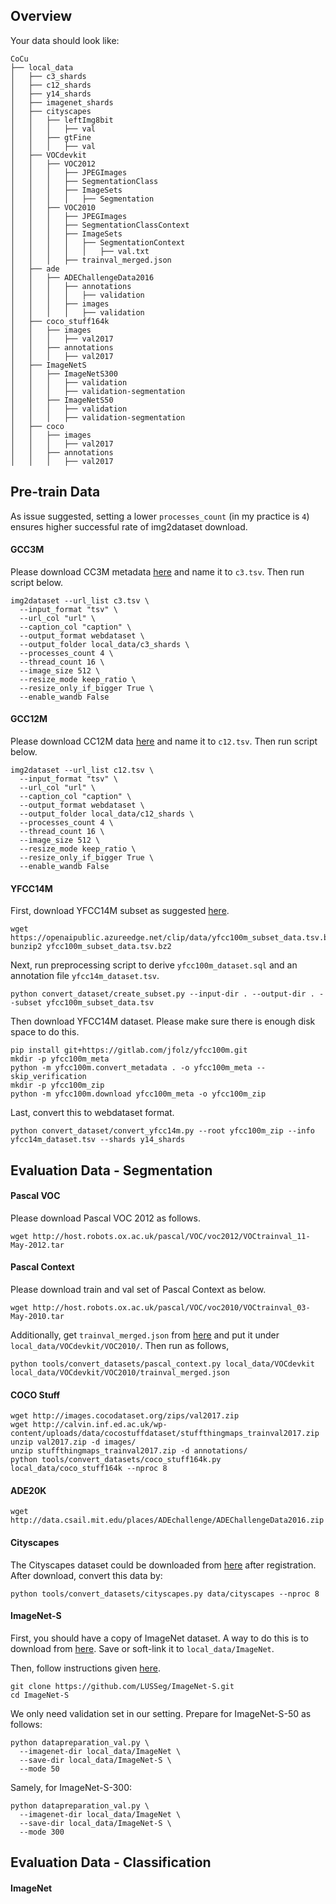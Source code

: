 ## Overview

Your data should look like:

```
CoCu
├── local_data
│   ├── c3_shards
│   ├── c12_shards
│   ├── y14_shards
│   ├── imagenet_shards
│   ├── cityscapes
│   │   ├── leftImg8bit
│   │   │   ├── val
│   │   ├── gtFine
│   │   │   ├── val
│   ├── VOCdevkit
│   │   ├── VOC2012
│   │   │   ├── JPEGImages
│   │   │   ├── SegmentationClass
│   │   │   ├── ImageSets
│   │   │   │   ├── Segmentation
│   │   ├── VOC2010
│   │   │   ├── JPEGImages
│   │   │   ├── SegmentationClassContext
│   │   │   ├── ImageSets
│   │   │   │   ├── SegmentationContext
│   │   │   │   │   ├── val.txt
│   │   │   ├── trainval_merged.json
│   ├── ade
│   │   ├── ADEChallengeData2016
│   │   │   ├── annotations
│   │   │   │   ├── validation
│   │   │   ├── images
│   │   │   │   ├── validation
│   ├── coco_stuff164k
│   │   ├── images
│   │   │   ├── val2017
│   │   ├── annotations
│   │   │   ├── val2017
│   ├── ImageNetS
│   │   ├── ImageNetS300
│   │   │   ├── validation
│   │   │   ├── validation-segmentation
│   │   ├── ImageNetS50
│   │   │   ├── validation
│   │   │   ├── validation-segmentation
│   ├── coco
│   │   ├── images
│   │   │   ├── val2017
│   │   ├── annotations
│   │   │   ├── val2017
```

## Pre-train Data

As issue suggested, setting a lower `processes_count` (in my practice is `4`) ensures higher successful rate of img2dataset download. 

#### GCC3M

Please download CC3M metadata [here](https://storage.cloud.google.com/gcc-data/Train/GCC-training.tsv?_ga=2.191230122.-1896153081.1529438250) and name it to `c3.tsv`. Then run script below.
```
img2dataset --url_list c3.tsv \
  --input_format "tsv" \
  --url_col "url" \
  --caption_col "caption" \
  --output_format webdataset \
  --output_folder local_data/c3_shards \
  --processes_count 4 \
  --thread_count 16 \
  --image_size 512 \
  --resize_mode keep_ratio \
  --resize_only_if_bigger True \
  --enable_wandb False
```

#### GCC12M

Please download CC12M data [here](https://github.com/google-research-datasets/conceptual-12m) and name it to `c12.tsv`. Then run script below.
```
img2dataset --url_list c12.tsv \
  --input_format "tsv" \
  --url_col "url" \
  --caption_col "caption" \
  --output_format webdataset \
  --output_folder local_data/c12_shards \
  --processes_count 4 \
  --thread_count 16 \
  --image_size 512 \
  --resize_mode keep_ratio \
  --resize_only_if_bigger True \
  --enable_wandb False
```

#### YFCC14M

First, download YFCC14M subset as suggested [here](https://github.com/openai/CLIP/blob/main/data/yfcc100m.md). 
```
wget https://openaipublic.azureedge.net/clip/data/yfcc100m_subset_data.tsv.bz2
bunzip2 yfcc100m_subset_data.tsv.bz2
```

Next, run preprocessing script to derive `yfcc100m_dataset.sql` and an annotation file `yfcc14m_dataset.tsv`.
```
python convert_dataset/create_subset.py --input-dir . --output-dir . --subset yfcc100m_subset_data.tsv
```

Then download YFCC14M dataset. Please make sure there is enough disk space to do this.
```
pip install git+https://gitlab.com/jfolz/yfcc100m.git
mkdir -p yfcc100m_meta
python -m yfcc100m.convert_metadata . -o yfcc100m_meta --skip_verification
mkdir -p yfcc100m_zip
python -m yfcc100m.download yfcc100m_meta -o yfcc100m_zip
```

Last, convert this to webdataset format.
```
python convert_dataset/convert_yfcc14m.py --root yfcc100m_zip --info yfcc14m_dataset.tsv --shards y14_shards
```

## Evaluation Data - Segmentation

#### Pascal VOC

Please download Pascal VOC 2012 as follows.
```
wget http://host.robots.ox.ac.uk/pascal/VOC/voc2012/VOCtrainval_11-May-2012.tar
```

#### Pascal Context

Please download train and val set of Pascal Context as below.

```
wget http://host.robots.ox.ac.uk/pascal/VOC/voc2010/VOCtrainval_03-May-2010.tar
```

Additionally, get `trainval_merged.json` from [here](https://codalabuser.blob.core.windows.net/public/trainval_merged.json) and put it under `local_data/VOCdevkit/VOC2010/`. Then run as follows,

```
python tools/convert_datasets/pascal_context.py local_data/VOCdevkit local_data/VOCdevkit/VOC2010/trainval_merged.json
```
#### COCO Stuff

```
wget http://images.cocodataset.org/zips/val2017.zip
wget http://calvin.inf.ed.ac.uk/wp-content/uploads/data/cocostuffdataset/stuffthingmaps_trainval2017.zip
unzip val2017.zip -d images/
unzip stuffthingmaps_trainval2017.zip -d annotations/
python tools/convert_datasets/coco_stuff164k.py local_data/coco_stuff164k --nproc 8
```

#### ADE20K
```
wget http://data.csail.mit.edu/places/ADEchallenge/ADEChallengeData2016.zip
```

#### Cityscapes
The Cityscapes dataset could be downloaded from [here](https://www.cityscapes-dataset.com/login/) after registration. After download, convert this data by:
```
python tools/convert_datasets/cityscapes.py data/cityscapes --nproc 8
```

#### ImageNet-S

First, you should have a copy of ImageNet dataset. A way to do this is to download from [here](https://www.kaggle.com/competitions/imagenet-object-localization-challenge/data). Save or soft-link it to `local_data/ImageNet`.

Then, follow instructions given [here](https://github.com/LUSSeg/ImageNet-S). 
```
git clone https://github.com/LUSSeg/ImageNet-S.git
cd ImageNet-S
```

We only need validation set in our setting. Prepare for ImageNet-S-50 as follows:
```
python datapreparation_val.py \
  --imagenet-dir local_data/ImageNet \
  --save-dir local_data/ImageNet-S \
  --mode 50
```
Samely, for ImageNet-S-300:
```
python datapreparation_val.py \
  --imagenet-dir local_data/ImageNet \
  --save-dir local_data/ImageNet-S \
  --mode 300
```

## Evaluation Data - Classification

#### ImageNet


